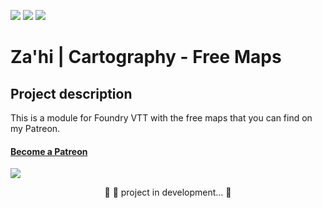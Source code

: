<img src="https://img.shields.io/static/v1?label=Version&message=1.0.1&color=F96854&style=flat&logo=Zahi"/>	[<img src="https://img.shields.io/static/v1?label=Licence&message=MIT&color=007BFC&style=flat&logo=Zahi"/>](https://raw.githubusercontent.com/zahiomago/zahi-cartography-free-maps/main/LICENSE)	<img src="https://img.shields.io/static/v1?label=Status&message=InDevelopment&color=7159c1&style=flat&logo=Zahi"/>



# Za'hi | Cartography - Free Maps

## Project description
<p>This is a module for Foundry VTT with the free maps that you can find on my Patreon.</p>
<h4>
    <a href="https://www.patreon.com/bePatron?u=31873025">Become a Patreon</a>
</h4>

[<img src="https://img.shields.io/static/v1?label=Become&message=aPatreon&color=F96854&style=flat&logo=Zahi"/>](https://www.patreon.com/bePatron?u=31873025)

<p align="center">
	🚧 🚀 project in development...  🚧
</p>
